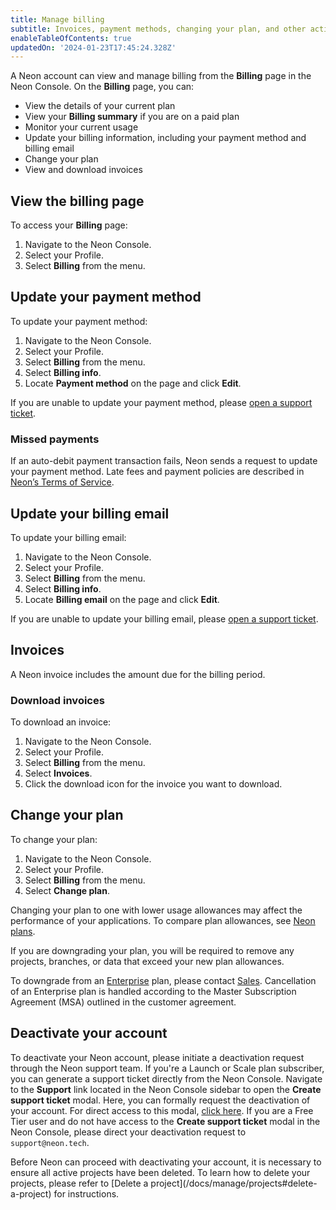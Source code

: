 ```yaml
---
title: Manage billing
subtitle: Invoices, payment methods, changing your plan, and other actions around managing your bill
enableTableOfContents: true
updatedOn: '2024-01-23T17:45:24.328Z'
---
```


A Neon account can view and manage billing from the **Billing** page in the Neon Console. On the **Billing** page, you can:

- View the details of your current plan
- View your **Billing summary** if you are on a paid plan
- Monitor your current usage
- Update your billing information, including your payment method and billing email
- Change your plan
- View and download invoices

## View the billing page

To access your **Billing** page:

1. Navigate to the Neon Console.
1. Select your Profile.
1. Select **Billing** from the menu.

## Update your payment method

To update your payment method:

1. Navigate to the Neon Console.
1. Select your Profile.
1. Select **Billing** from the menu.
1. Select **Billing info**.
1. Locate **Payment method** on the page and click **Edit**.

If you are unable to update your payment method, please [open a support ticket](/docs/introduction/support).

### Missed payments

If an auto-debit payment transaction fails, Neon sends a request to update your payment method. Late fees and payment policies are described in [Neon’s Terms of Service](https://neon.tech/terms-of-service).

## Update your billing email

To update your billing email:

1. Navigate to the Neon Console.
1. Select your Profile.
1. Select **Billing** from the menu.
1. Select **Billing info**.
1. Locate **Billing email** on the page and click **Edit**.

If you are unable to update your billing email, please [open a support ticket](/docs/introduction/support).

## Invoices

A Neon invoice includes the amount due for the billing period.

### Download invoices

To download an invoice:

1. Navigate to the Neon Console.
1. Select your Profile.
1. Select **Billing** from the menu.
1. Select **Invoices**.
1. Click the download icon for the invoice you want to download.

## Change your plan

To change your plan:

1. Navigate to the Neon Console.
1. Select your Profile.
1. Select **Billing** from the menu.
1. Select **Change plan**.

Changing your plan to one with lower usage allowances may affect the performance of your applications. To compare plan allowances, see [Neon plans](/docs/introduction/plans#neon-plans).

If you are downgrading your plan, you will be required to remove any projects, branches, or data that exceed your new plan allowances.

To downgrade from an [Enterprise](/docs/introduction/plans#enterprise) plan, please contact [Sales](https://neon.tech/contact-sales). Cancellation of an Enterprise plan is handled according to the Master Subscription Agreement (MSA) outlined in the customer agreement.

## Deactivate your account

 To deactivate your Neon account, please initiate a deactivation request through the Neon support team. If you're a Launch or Scale plan subscriber, you can generate a support ticket directly from the Neon Console. Navigate to the **Support** link located in the Neon Console sidebar to open the **Create support ticket** modal. Here, you can formally request the deactivation of your account. For direct access to this modal, [click here](https://console.neon.tech/app/projects?modal=support). If you are a Free Tier user and do not have access to the **Create support ticket** modal in the Neon Console, please direct your deactivation request to `support@neon.tech`.

<Admonition type="important">
Before Neon can proceed with deactivating your account, it is necessary to ensure all active projects have been deleted. To learn how to delete your projects, please refer to [Delete a project](/docs/manage/projects#delete-a-project) for instructions.
</Admonition>
